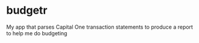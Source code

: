 # budgetr
My app that parses Capital One transaction statements to produce a report to help me do budgeting
